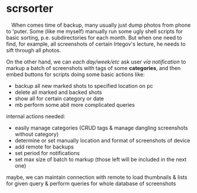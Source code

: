 # scrsorter

&emsp;When comes time of backup, many usually just dump photos from phone to 'puter. Some (like me myself) manually run some ugly shell scripts for basic sorting, p.e. subdirectories for each month. But when one need to find, for example, all screenshots of certain Irtegov's lecture, he needs to sift through all photos.  

On the other hand, we can *each day/week/etc* ask user *via notification* to markup a batch of screenshots with tags of some **categories**,
and then embed buttons for scripts doing some basic actions like:
* backup all new marked shots to specified location on pc
* delete all marked and backed shots 
* show all for certain category or date
* mb perform some abit more complicated queries 

internal actions needed:
* easily manage categories (CRUD tags & manage dangling screenshots without category)
* determine or set manually location and format of screenshots of device
* add remote for backups
* set period for notifications
* set max size of batch to markup (those left will be included in the next one) 

maybe, we can maintain connection with remote to load thumbnails & lists for given query & perform queries for whole database of screenshots


